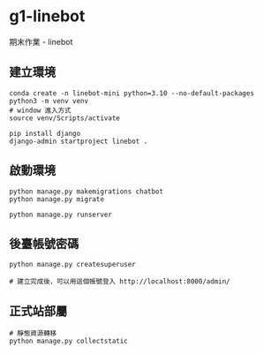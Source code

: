 # g1-linebot
期末作業 - linebot

## 建立環境
```
conda create -n linebot-mini python=3.10 --no-default-packages
python3 -m venv venv
# window 進入方式
source venv/Scripts/activate

pip install django
django-admin startproject linebot .
```

## 啟動環境
```
python manage.py makemigrations chatbot
python manage.py migrate

python manage.py runserver
```

## 後臺帳號密碼
```
python manage.py createsuperuser

# 建立完成後，可以用這個帳號登入 http://localhost:8000/admin/
```

## 正式站部屬
```
# 靜態資源轉移
python manage.py collectstatic
```